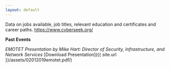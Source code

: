 ```yaml
---
layout: default
---
```


Data on jobs available, job titles, relevant education and certificates and career paths. <https://www.cyberseek.org/>

**Past Events**

*EMOTET Presentation
by Mike Hart: Director of Security, Infrastructure,
and Network Services*
[Download Presentation]({{ site.url }}/assets/02012019emotet.pdf/)
